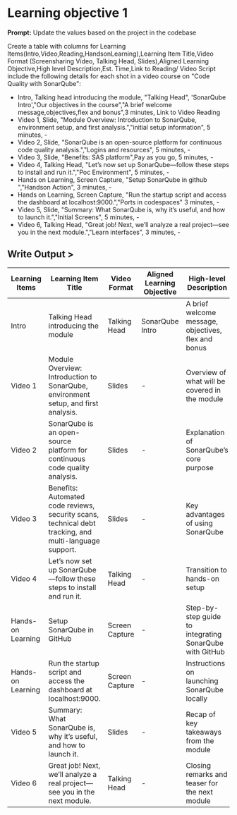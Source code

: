 # Learning objective 1

**Prompt:** Update the values based on the project in the codebase

Create a table with columns for Learning Items(Intro,Video,Reading,HandsonLearning),Learning Item Title,Video Format (Screensharing Video, Talking Head, Slides),Aligned Learning Objective,High level Description,Est. Time,Link to Reading/ Video Script
include the following details for each shot in a video course on "Code Quality with SonarQube":

- Intro, Talking head introducing the module, "Talking  Head", 'SonarQube Intro',"Our objectives in the course","A brief welcome message,objectives,flex and bonus",3 minutes, Link to Video Reading 
- Video 1, Slide, "Module Overview: Introduction to SonarQube, environment setup, and first analysis.","initial setup information", 5 minutes, -  
- Video 2, Slide, "SonarQube is an open-source platform for continuous code quality analysis.","Logins and resources", 5 minutes, -  
- Video 3, Slide, "Benefits: SAS platform",Pay as you go, 5 minutes, -  
- Video 4, Talking Head, "Let’s now set up SonarQube—follow these steps to install and run it.","Poc Environment", 5 minutes, -  
- Hands on Learning, Screen Capture, "Setup SonarQube in github ","Handson Action", 3 minutes, -  
- Hands on Learning, Screen Capture, "Run the startup script and access the dashboard at localhost:9000.","Ports in codespaces" 3 minutes, -  
- Video 5, Slide, "Summary: What SonarQube is, why it’s useful, and how to launch it.","Initial Screens", 5 minutes, -  
- Video 6, Talking Head, "Great job! Next, we’ll analyze a real project—see you in the next module.","Learn interfaces", 3 minutes, -  


## Write Output >



| **Learning Items**      | **Learning Item Title**                                                                 | **Video Format**          | **Aligned Learning Objective** | **High-level Description**                                                                 | **Est. Time** | **Link to Reading/Video Script** |
|-------------------------|----------------------------------------------------------------------------------------|--------------------------|--------------------------------|-------------------------------------------------------------------------------------------|---------------|-----------------------------------|
| Intro                   | Talking Head introducing the module                                                   | Talking Head             | SonarQube Intro                | A brief welcome message, objectives, flex and bonus                                       | 3 minutes     | Link to Video Reading             |
| Video 1                 | Module Overview: Introduction to SonarQube, environment setup, and first analysis.    | Slides                   | -                              | Overview of what will be covered in the module                                            | -             | -                                 |
| Video 2                 | SonarQube is an open-source platform for continuous code quality analysis.             | Slides                   | -                              | Explanation of SonarQube’s core purpose                                                   | -             | -                                 |
| Video 3                 | Benefits: Automated code reviews, security scans, technical debt tracking, and multi-language support. | Slides | -                              | Key advantages of using SonarQube                                                         | -             | -                                 |
| Video 4                 | Let’s now set up SonarQube—follow these steps to install and run it.                  | Talking Head             | -                              | Transition to hands-on setup                                                              | -             | -                                 |
| Hands-on Learning       | Setup SonarQube in GitHub                                                              | Screen Capture           | -                              | Step-by-step guide to integrating SonarQube with GitHub                                   | -             | -                                 |
| Hands-on Learning       | Run the startup script and access the dashboard at localhost:9000.                    | Screen Capture           | -                              | Instructions on launching SonarQube locally                                               | -             | -                                 |
| Video 5                 | Summary: What SonarQube is, why it’s useful, and how to launch it.                    | Slides                   | -                              | Recap of key takeaways from the module                                                    | -             | -                                 |
| Video 6                 | Great job! Next, we’ll analyze a real project—see you in the next module.              | Talking Head             | -                              | Closing remarks and teaser for the next module                                            | -             | -                                 |

